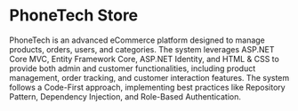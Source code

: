 # PhoneTech Store
PhoneTech is an advanced eCommerce platform designed to manage products, orders, users, and categories. The system
leverages ASP.NET Core MVC, Entity Framework Core, ASP.NET Identity, and HTML & CSS to provide both admin and
customer functionalities, including product management, order tracking, and customer interaction features. The system follows
a Code-First approach, implementing best practices like Repository Pattern, Dependency Injection, and Role-Based
Authentication.
